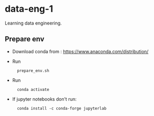 # data-eng-1
Learning data engineering.



## Prepare env

- Download conda from : https://www.anaconda.com/distribution/

- Run 
            
        prepare_env.sh

- Run 

        conda activate

- If jupyter notebooks don't run: 


        conda install -c conda-forge jupyterlab
